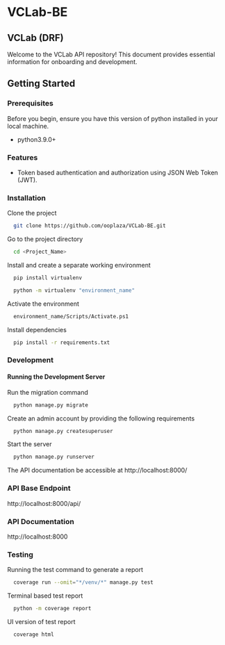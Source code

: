 # VCLab-BE

## **VCLab** (DRF)

Welcome to the VCLab API repository! This document provides essential information for onboarding and development.

## Getting Started

### Prerequisites

Before you begin, ensure you have this version of python installed in your local machine.

- python3.9.0+

### Features

- Token based authentication and authorization using JSON Web Token (JWT).

### Installation

Clone the project

```bash
  git clone https://github.com/ooplaza/VCLab-BE.git
```

Go to the project directory

```bash
  cd <Project_Name>
```

Install and create a separate working environment

```bash
  pip install virtualenv
```

```bash
  python -m virtualenv "environment_name"
```

Activate the environment

```bash
  environment_name/Scripts/Activate.ps1
```

Install dependencies

```bash
  pip install -r requirements.txt
```

### Development

#### Running the Development Server

Run the migration command

```bash
  python manage.py migrate
```

Create an admin account by providing the following requirements

```bash
  python manage.py createsuperuser
```

Start the server

```bash
  python manage.py runserver
```

The API documentation be accessible at http://localhost:8000/

### **API Base Endpoint**

http://localhost:8000/api/

### **API Documentation**

http://localhost:8000

### Testing

Running the test command to generate a report

```bash
  coverage run --omit="*/venv/*" manage.py test
```

Terminal based test report

```bash
  python -m coverage report
```

UI version of test report

```bash
  coverage html
```
